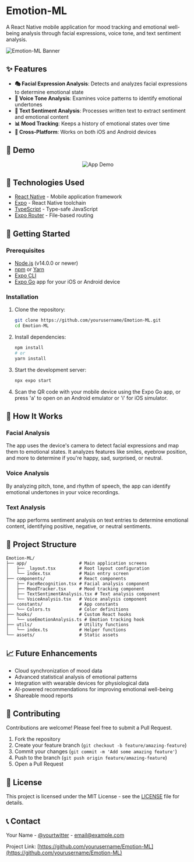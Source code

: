 # Emotion-ML

A React Native mobile application for mood tracking and emotional well-being analysis through facial expressions, voice tone, and text sentiment analysis.

![Emotion-ML Banner](https://via.placeholder.com/800x200/4CAF50/FFFFFF?text=Emotion-ML)

## ✨ Features

- **🎭 Facial Expression Analysis**: Detects and analyzes facial expressions to determine emotional state
- **🎤 Voice Tone Analysis**: Examines voice patterns to identify emotional undertones
- **📝 Text Sentiment Analysis**: Processes written text to extract sentiment and emotional content
- **📊 Mood Tracking**: Keeps a history of emotional states over time
- **📱 Cross-Platform**: Works on both iOS and Android devices

## 📱 Demo

<p align="center">
  <img src="https://via.placeholder.com/250x500/F5F5F5/333333?text=Demo+Screenshot" alt="App Demo" />
</p>

## 🔧 Technologies Used

- [React Native](https://reactnative.dev/) - Mobile application framework
- [Expo](https://expo.dev/) - React Native toolchain
- [TypeScript](https://www.typescriptlang.org/) - Type-safe JavaScript
- [Expo Router](https://docs.expo.dev/router/introduction/) - File-based routing

## 🚀 Getting Started

### Prerequisites

- [Node.js](https://nodejs.org/) (v14.0.0 or newer)
- [npm](https://www.npmjs.com/) or [Yarn](https://yarnpkg.com/)
- [Expo CLI](https://docs.expo.dev/get-started/installation/)
- [Expo Go](https://expo.dev/client) app for your iOS or Android device

### Installation

1. Clone the repository:
   ```bash
   git clone https://github.com/yourusername/Emotion-ML.git
   cd Emotion-ML
   ```

2. Install dependencies:
   ```bash
   npm install
   # or
   yarn install
   ```

3. Start the development server:
   ```bash
   npx expo start
   ```

4. Scan the QR code with your mobile device using the Expo Go app, or press 'a' to open on an Android emulator or 'i' for iOS simulator.

## 🧠 How It Works

### Facial Analysis
The app uses the device's camera to detect facial expressions and map them to emotional states. It analyzes features like smiles, eyebrow position, and more to determine if you're happy, sad, surprised, or neutral.

### Voice Analysis
By analyzing pitch, tone, and rhythm of speech, the app can identify emotional undertones in your voice recordings.

### Text Analysis
The app performs sentiment analysis on text entries to determine emotional content, identifying positive, negative, or neutral sentiments.

## 📁 Project Structure

```
Emotion-ML/
├── app/                    # Main application screens
│   ├── _layout.tsx         # Root layout configuration
│   └── index.tsx           # Main entry screen
├── components/             # React components
│   ├── FaceRecognition.tsx # Facial analysis component
│   ├── MoodTracker.tsx     # Mood tracking component
│   ├── TextSentimentAnalysis.tsx # Text analysis component
│   └── VoiceAnalysis.tsx   # Voice analysis component
├── constants/              # App constants
│   └── Colors.ts           # Color definitions
├── hooks/                  # Custom React hooks
│   └── useEmotionAnalysis.ts # Emotion tracking hook
├── utils/                  # Utility functions
│   └── index.ts            # Helper functions
└── assets/                 # Static assets
```

## 📈 Future Enhancements

- Cloud synchronization of mood data
- Advanced statistical analysis of emotional patterns
- Integration with wearable devices for physiological data
- AI-powered recommendations for improving emotional well-being
- Shareable mood reports

## 🤝 Contributing

Contributions are welcome! Please feel free to submit a Pull Request.

1. Fork the repository
2. Create your feature branch (`git checkout -b feature/amazing-feature`)
3. Commit your changes (`git commit -m 'Add some amazing feature'`)
4. Push to the branch (`git push origin feature/amazing-feature`)
5. Open a Pull Request

## 📄 License

This project is licensed under the MIT License - see the [LICENSE](LICENSE) file for details.

## 📞 Contact

Your Name - [@yourtwitter](https://twitter.com/yourtwitter) - email@example.com

Project Link: [https://github.com/yourusername/Emotion-ML](https://github.com/yourusername/Emotion-ML) 